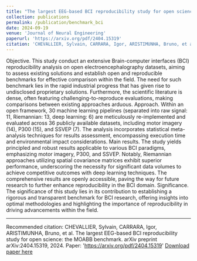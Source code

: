 ```yaml
---
title: "The largest EEG-based BCI reproducibility study for open science: the MOABB benchmark"
collection: publications
permalink: /publication/benchmark_bci
date: 2024-09-19
venue: 'Journal of Neural Engineering'
paperurl: 'https://arxiv.org/pdf/2404.15319'
citation: 'CHEVALLIER, Sylvain, CARRARA, Igor, ARISTIMUNHA, Bruno, et al. The largest EEG-based BCI reproducibility study for open science: the MOABB benchmark. arXiv preprint arXiv:2404.15319, 2024.'
---
```


Objective. This study conduct an extensive Brain-computer interfaces (BCI) reproducibility analysis on open electroencephalography datasets, aiming to assess existing solutions and establish open and reproducible benchmarks for effective comparison within the field. The need for such benchmark lies in the rapid industrial progress that has given rise to undisclosed proprietary solutions. Furthermore, the scientific literature is dense, often featuring challenging-to-reproduce evaluations, making comparisons between existing approaches arduous. Approach. Within an open framework, 30 machine learning pipelines (separated into raw signal: 11, Riemannian: 13, deep learning: 6) are meticulously re-implemented and evaluated across 36 publicly available datasets, including motor imagery (14), P300 (15), and SSVEP (7). The analysis incorporates statistical meta-analysis techniques for results assessment, encompassing execution time and environmental impact considerations. Main results. The study yields principled and robust results applicable to various BCI paradigms, emphasizing motor imagery, P300, and SSVEP. Notably, Riemannian approaches utilizing spatial covariance matrices exhibit superior performance, underscoring the necessity for significant data volumes to achieve competitive outcomes with deep learning techniques. The comprehensive results are openly accessible, paving the way for future research to further enhance reproducibility in the BCI domain. Significance. The significance of this study lies in its contribution to establishing a rigorous and transparent benchmark for BCI research, offering insights into optimal methodologies and highlighting the importance of reproducibility in driving advancements within the field.

---
Recommended citation: CHEVALLIER, Sylvain, CARRARA, Igor, ARISTIMUNHA, Bruno, et al. The largest EEG-based BCI reproducibility study for open science: the MOABB benchmark. arXiv preprint arXiv:2404.15319, 2024.
Paper: 'https://arxiv.org/pdf/2404.15319'
[Download paper here](https://arxiv.org/pdf/2404.15319)
